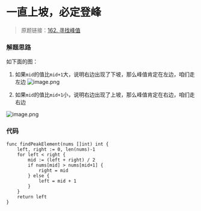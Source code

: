 # 一直上坡，必定登峰
> 原题链接：[162. 寻找峰值](https://leetcode-cn.com/problems/find-peak-element/)

### 解题思路
如下面的图：

1. 如果``mid``的值比``mid+1``大，说明右边出现了下坡，那么峰值肯定在左边，咱们走左边
![image.png](https://pic.leetcode-cn.com/107adcfd62147f89791e8086e4882843e701f83fd037c8bbf1fc747295ba2712-image.png)

2. 如果``mid``的值比``mid+1``小，说明右边出现了上坡，那么峰值肯定在右边，咱们走右边

![image.png](https://pic.leetcode-cn.com/386ee8d091b977620b617b80dde96506f2190832b430cb0a04deae499a0b90a7-image.png)
### 代码

```golang
func findPeakElement(nums []int) int {
	left, right := 0, len(nums)-1
	for left < right {
		mid := (left + right) / 2
		if nums[mid] > nums[mid+1] {
			right = mid
		} else {
			left = mid + 1
		}
	}
	return left
}
```